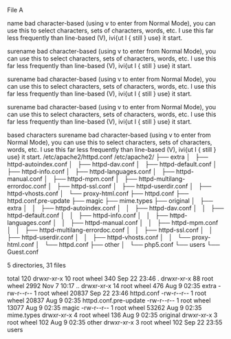 File A

name bad character-based (using v to enter from Normal Mode), you can use this to select characters, sets of characters, words, etc. I use this far less frequently than line-based (V), ivi{ut I { still } use} it start.

surename bad character-based (using v to enter from Normal Mode), you can use this to select characters, sets of characters, words, etc. I use this far less frequently than line-based (V), ivi{ut I { still } use} it start.

surename bad character-based (using v to enter from Normal Mode), you can use this to select characters, sets of characters, words, etc. I use this far less frequently than line-based (V), ivi{ut I { still } use} it start.

surename bad character-based (using v to enter from Normal Mode), you can use this to select characters, sets of characters, words, etc. I use this far less frequently than line-based (V), ivi{ut I { still } use} it start.

based characters
surename bad character-based (using v to enter from Normal Mode), you can use this to select characters, sets of characters, words, etc. I use this far less frequently than line-based (V), ivi{ut I { still } use} it start.
/etc/apache2/httpd.conf
/etc/apache2/
├── extra
│   ├── httpd-autoindex.conf
│   ├── httpd-dav.conf
│   ├── httpd-default.conf
│   ├── httpd-info.conf
│   ├── httpd-languages.conf
│   ├── httpd-manual.conf
│   ├── httpd-mpm.conf
│   ├── httpd-multilang-errordoc.conf
│   ├── httpd-ssl.conf
│   ├── httpd-userdir.conf
│   ├── httpd-vhosts.conf
│   └── proxy-html.conf
├── httpd.conf
├── httpd.conf.pre-update
├── magic
├── mime.types
├── original
│   ├── extra
│   │   ├── httpd-autoindex.conf
│   │   ├── httpd-dav.conf
│   │   ├── httpd-default.conf
│   │   ├── httpd-info.conf
│   │   ├── httpd-languages.conf
│   │   ├── httpd-manual.conf
│   │   ├── httpd-mpm.conf
│   │   ├── httpd-multilang-errordoc.conf
│   │   ├── httpd-ssl.conf
│   │   ├── httpd-userdir.conf
│   │   ├── httpd-vhosts.conf
│   │   └── proxy-html.conf
│   └── httpd.conf
├── other
│   └── php5.conf
└── users
    └── Guest.conf

5 directories, 31 files


total 120
drwxr-xr-x  10 root  wheel    340 Sep 22 23:46 .
drwxr-xr-x  88 root  wheel   2992 Nov  7 10:17 ..
drwxr-xr-x  14 root  wheel    476 Aug  9 02:35 extra
-rw-r--r--   1 root  wheel  20837 Sep 22 23:46 httpd.conf
-rw-r--r--   1 root  wheel  20837 Aug  9 02:35 httpd.conf.pre-update
-rw-r--r--   1 root  wheel  13077 Aug  9 02:35 magic
-rw-r--r--   1 root  wheel  53262 Aug  9 02:35 mime.types
drwxr-xr-x   4 root  wheel    136 Aug  9 02:35 original
drwxr-xr-x   3 root  wheel    102 Aug  9 02:35 other
drwxr-xr-x   3 root  wheel    102 Sep 22 23:55 users
